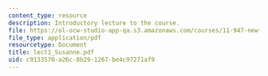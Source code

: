 ```yaml
---
content_type: resource
description: Introductory lecture to the course.
file: https://ol-ocw-studio-app-qa.s3.amazonaws.com/courses/11-947-new-century-cities-real-estate-digital-technology-and-design-fall-2004/c9133570a26c8b291267be4c97271af9_lect1_Susanne.pdf
file_type: application/pdf
resourcetype: Document
title: lect1_Susanne.pdf
uid: c9133570-a26c-8b29-1267-be4c97271af9
---
```

